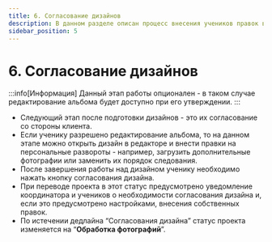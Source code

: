 ```yaml
---
title: 6. Согласование дизайнов
description: В данном разделе описан процесс внесения учеников правок в персональный альбом
sidebar_position: 5
---
```


# 6. Согласование дизайнов
:::info[Информация]
Данный этап работы опционален - в таком случае редактирование альбома будет доступно при его утверждении.
:::
* Следующий этап после подготовки дизайнов - это их согласование со стороны клиента.
* Если ученику разрешено редактирование альбома, то на данном этапе можно открыть дизайн в редакторе и внести правки на персональные развороты - например, загрузить дополнительные фотографии или заменить их порядок следования.
* После завершения работы над дизайном ученику необходимо нажать кнопку согласования дизайна.
* При переводе проекта в этот статус предусмотрено уведомление координатора и учеников о необходимости согласования дизайна и, если это предусмотрено настройками, внесения собственных правок. 
* По истечении дедлайна “Согласования дизайна” статус проекта изменяется на “__Обработка фотографий__”.
